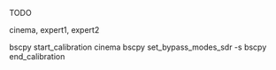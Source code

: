 TODO

cinema, expert1, expert2

bscpy start_calibration cinema
bscpy set_bypass_modes_sdr -s
bscpy end_calibration
